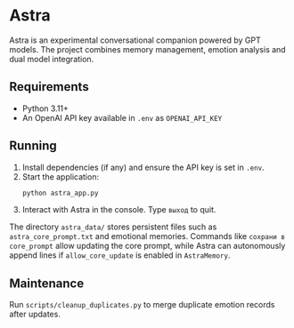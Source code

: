 # Astra

Astra is an experimental conversational companion powered by GPT models. The project
combines memory management, emotion analysis and dual model integration.

## Requirements
* Python 3.11+
* An OpenAI API key available in `.env` as `OPENAI_API_KEY`

## Running
1. Install dependencies (if any) and ensure the API key is set in `.env`.
2. Start the application:
   ```bash
   python astra_app.py
   ```
3. Interact with Astra in the console. Type `выход` to quit.

The directory `astra_data/` stores persistent files such as `astra_core_prompt.txt`
and emotional memories. Commands like `сохрани в core_prompt` allow updating the
core prompt, while Astra can autonomously append lines if `allow_core_update` is
enabled in `AstraMemory`.

## Maintenance
Run `scripts/cleanup_duplicates.py` to merge duplicate emotion records after updates.
